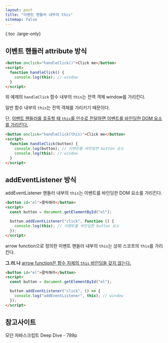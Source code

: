 ```yaml
---
layout: post
title: "이벤트 핸들러 내부의 this"
sitemap: false
---
```


{:toc .large-only}

## 이벤트 핸들러 attribute 방식

```html
<button onclick="handleClick()">Click me</button>
<script>
  function handleClick() {
    console.log(this); // window
  }
</script>
```

위 예제의 `handleClick` 함수 내부의 `this`는 전역 객체 window를 가리킨다.

일반 함수 내부의 `this`는 전역 객체를 가리키기 때문이다.

단, <u>이벤트 핸들러를 호출할 때 `this`를 인수로 전달하면 이벤트를 바인딩한 DOM 요소를 가리킨다.</u>

```html
<button onclick="handleClick(this)">Click me</button>
<script>
  function handleClick(button) {
    console.log(button); // 이벤트를 바인딩한 button 요소
    console.log(this); // window
  }
</script>
```

## addEventListener 방식

addEventListener 핸들러 내부의 `this`는 이벤트를 바인딩한 DOM 요소를 가리킨다.

```html
<button id="el">클릭해라</button>
<script>
  const button = document.getElementById("el");

  button.addEventListener("click", function () {
    console.log(this); // 이벤트를 바인딩한 button 요소
  });
</script>
```

arrow function으로 정의한 이벤트 핸들러 내부의 `this`는 상위 스코프의 `this`를 가리킨다.

**그.러.나** <u>arrow function은 함수 자체의 `this` 바인딩을 갖지 않는다.</u>

```html
<button id="el">클릭해라</button>
<script>
  const button = document.getElementById("el");

  button.addEventListener("click", () => {
    console.log("addEventListener", this); // window
  });
</script>
```

## 참고사이트

모던 자바스크립트 Deep Dive - 789p
